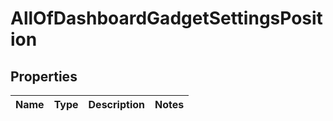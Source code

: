 # AllOfDashboardGadgetSettingsPosition

## Properties
Name | Type | Description | Notes
------------ | ------------- | ------------- | -------------
